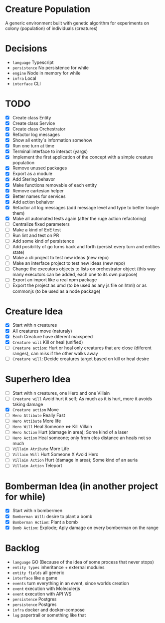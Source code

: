 # Creature Population

A generic environment built with genetic algorithm for experiments on colony (population) of individuals (creatures)

# **Decisions**

- `language` Typescript
- `persistence` No persistence for while
- `engine` Node in memory for while
- `infra` Local
- `interface` CLI

# **TODO**

- [x] Create class Entity
- [x] Create class Service
- [x] Create class Orchestrator
- [x] Refactor log messages
- [x] Show all entity`s information somehow
- [x] Run one turn at time
- [x] Terminal interface to interact (yargs)
- [x] Implement the first application of the concept with a simple creature population
- [x] Remove unused packages
- [x] Export as a module
- [x] Add Stering behavor
- [x] Make functions removable of each entity
- [x] Remove cartesian helper
- [x] Better names for services
- [x] Add action behaivor
- [x] Refactor all log messages (add message level and type to better toogle them)
- [x] Make all automated tests again (after the ruge action refactoring)
- [ ] Centralize fixed parameters
- [ ] Make a kind of EoE test
- [ ] Run lint and test on PR
- [ ] Add some kind of persistence
- [ ] Add posibility of go turns back and forth (persist every turn and entities state)
- [ ] Make a cli project to test new ideas (new repo)
- [ ] Make an interface project to test new ideas (new repo)
- [ ] Change the executors objects to lists on orchestrator object (this way many executors can be added, each one to its own purpose)
- [ ] Export an import like a real npm package
- [ ] Export the project as umd (to be used as any js file on html) or as commonjs (to be used as a node package)

# Creature Idea

- [x] Start with n creatures
- [x] All creatures move (naturaly)
- [x] Each Creature have diferent maxspeed
- [x] `Creature will` Kill or heal (unified)
- [ ] `Creature action`: Hurt or heal only creatures that are close (diferent ranges), can miss if the other walks away
- [ ] `Creature will`: Decide creatures target based on kill or heal desire

# Superhero Idea

- [ ] Start with n creatures, one Hero and one Villain
- [ ] `Creature will` Avoid hurt it self; As much as it is hurt, more it avoids taking damage
- [x] `Creature action` Move
- [ ] `Hero Attibute` Really Fast
- [ ] `Hero Attibute` More life
- [ ] `Hero Will` Heal Someone <=> Kill Villain
- [ ] `Hero Action` Hurt (damage in area); Some kind of a laser
- [ ] `Hero Action` Heal someone; only from clos distance an heals not so much
- [ ] `Villain Atribute` More Life
- [ ] `Villain Will` Hurt Someone X Avoid Hero
- [ ] `Villain Action` Hurt (damage in area); Some kind of an auria
- [ ] `Villain Action` Teleport

# Bomberman Idea (in another project for while)

- [x] Start with n bombermen
- [x] `Bomberman Will`: desire to plant a bomb
- [x] `Bomberman Action`: Plant a bomb
- [x] `Bomb Action`: Explode; Aply damage on every bomberman on the range

# **Backlog**

- `language` GO (Because of the idea of some process that never stops)
- `entity types` inheritance + external modules
- `entity fields` all generic
- `interface` like a game
- `events` turn everything in an event, since worlds creation
- `event` execution with Moleculerjs
- `event` execution with API WS
- `persistence` Postgres
- `persistence` Postgres
- `infra` docker and docker-compose
- `log` papertrail or something like that
